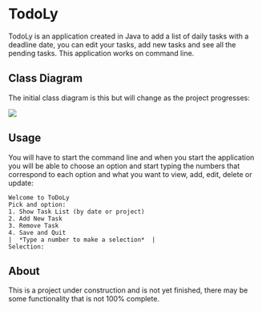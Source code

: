 # TodoLy

TodoLy is an application created in Java to add a list of daily tasks with a deadline date, you can edit your tasks, add new tasks and see all the pending tasks.
This application works on command line.

## Class Diagram

The initial class diagram is this but will change as the project progresses:

<img src="img.jpg">

## Usage

You will have to start the command line and when you start the application you will be able to choose an option and start typing the numbers that correspond to each option and what you want to view, add, edit, delete or update:
```
Welcome to ToDoLy
Pick and option:
1. Show Task List (by date or project) 
2. Add New Task
3. Remove Task
4. Save and Quit
|  *Type a number to make a selection*  |
Selection: 
```

## About

This is a project under construction and is not yet finished, there may be some functionality that is not 100% complete.